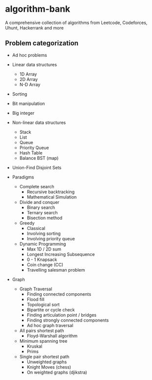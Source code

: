 # algorithm-bank

A comprehensive collection of algorithms from Leetcode, Codeforces, Uhunt, Hackerrank and more

## Problem categorization
- Ad hoc problems
- Linear data structures
    - 1D Array
    - 2D Array 
    - N-D Array
- Sorting
- Bit manipulation
- Big integer
- Non-linear data structures
    - Stack
    - List 
    - Queue
    - Priority Queue
    - Hash Table
    - Balance BST (map)
- Union-Find Disjoint Sets


- Paradigms
    - Complete search
        - Recursive backtracking
        - Mathematical Simulation
    - Divide and conquer
        - Binary search
        - Ternary search
        - Bisection method
    - Greedy
        - Classical
        - Involving sorting
        - Involving priority queue
    - Dynamic Programming
        - Max 1D / 2D sum
        - Longest Increasing Subsequence
        - 0 - 1 Knapsack 
        - Coin change (CC)
        - Travelling salesman problem
        
- Graph
    - Graph Traversal
        - Finding connected components
        - Flood fill
        - Topological sort
        - Bipartite or cycle check
        - Finding articulation point / bridges
        - Finding strongly connected components
        - Ad hoc graph traversal
    - All pairs shortest path 
        - Floyd-Warshall algorithm
    - Minimum spanning tree
        - Kruskal 
        - Prims
    - Single pair shortest path 
        - Unweighted graphs
        - Knight Moves (chess)
        - On weighted graphs (djikstra)

